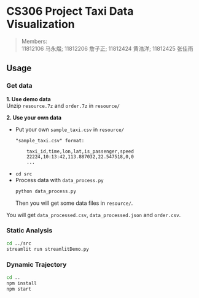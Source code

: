 # CS306 Project Taxi Data Visualization
> Members:  
> 11812106 马永煜; 11812206 詹子正; 11812424 黄浩洋; 11812425 张佳雨

## Usage
### Get data
**1. Use demo data**  
Unzip `resource.7z` and `order.7z` in `resource/`  

**2. Use your own data**  
- Put your own `sample_taxi.csv` in `resource/`  
    ```
    "sample_taxi.csv" format:

        taxi_id,time,lon,lat,is_passenger,speed
        22224,10:13:42,113.887032,22.547518,0,0
        ...
    ```
- `cd src`
- Process data with `data_process.py`
    ```bash
    python data_process.py
    ```
    Then you will get some data files in `resource/`.

You will get `data_processed.csv`, `data_processed.json` and `order.csv`.
### Static Analysis
```bash
cd ../src
streamlit run streamlitDemo.py
```
### Dynamic Trajectory
```bash
cd ..
npm install
npm start
```